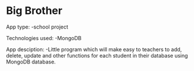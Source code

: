 # Big Brother

App type:
-school project

Technologies used:
-MongoDB

App desciption:
-Little program which will make easy to teachers to add, delete, update and other functions for each student in their database using MongoDB database.
